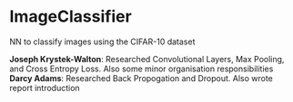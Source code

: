 # ImageClassifier
NN to classify images using the CIFAR-10 dataset

**Joseph Krystek-Walton**: Researched Convolutional Layers, Max Pooling, and Cross Entropy Loss. Also some minor organisation responsibilities
**Darcy Adams**: Researched Back Propogation and Dropout. Also wrote report introduction 